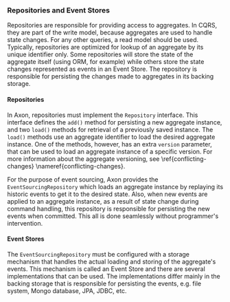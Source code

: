 ### Repositories and Event Stores

Repositories are responsible for providing access to aggregates. In CQRS, they are part of the write model, because aggregates are used to handle state changes. For any other queries, a read model should be used. Typically, repositories are optimized for lookup of an aggregate by its unique identifier only. Some repositories will store the state of the aggregate itself (using ORM, for example) while others store the state changes represented as events in an Event Store. The repository is responsible for persisting the changes made to aggregates in its backing storage.

#### Repositories

In Axon, repositories must implement the `Repository` interface. This interface defines the `add()` method for persisting a new aggregate instance, and two `load()` methods for retrieval of a previously saved instance. The `load()` methods use an aggregate identifier to load the desired aggregate instance. One of the methods, however, has an extra `version` parameter, that can be used to load an aggregate instance of a specific version. For more information about the aggregate versioning, see \ref{conflicting-changes} \nameref{conflicting-changes}.

For the purpose of event sourcing, Axon provides the `EventSourcingRepository` which loads an aggregate instance by replaying its historic events to get it to the desired state. Also, when new events are applied to an aggregate instance, as a result of state change during command handling, this repository is responsible for persisting the new events when committed. This all is done seamlessly without programmer's intervention.

#### Event Stores
The `EventSourcingRepository` must be configured with a storage mechanism that handles the actual loading and storing of the aggregate's events. This mechanism is called an Event Store and there are several implementations that can be used. The implementations differ mainly in the backing storage that is responsible for persisting the events, e.g. file system, Mongo database, JPA, JDBC, etc.


